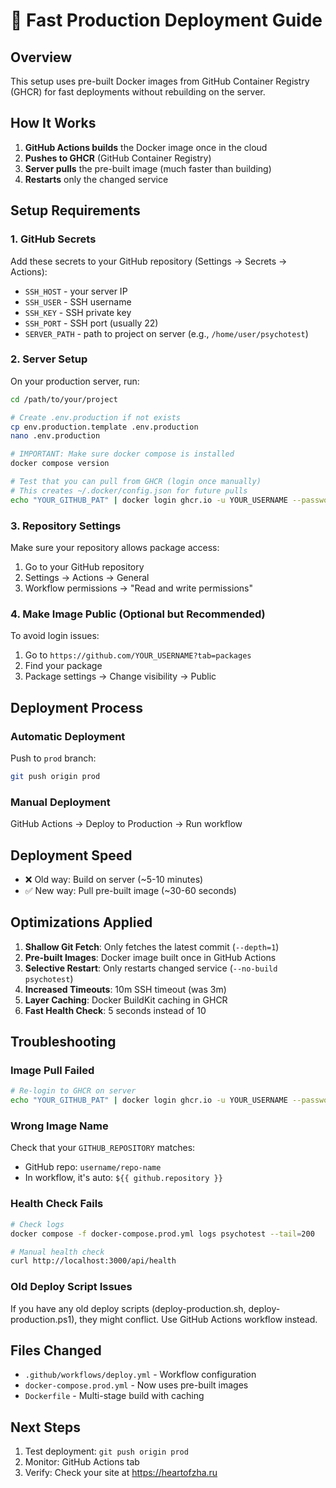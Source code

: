 # 🚀 Fast Production Deployment Guide

## Overview
This setup uses pre-built Docker images from GitHub Container Registry (GHCR) for fast deployments without rebuilding on the server.

## How It Works

1. **GitHub Actions builds** the Docker image once in the cloud
2. **Pushes to GHCR** (GitHub Container Registry)
3. **Server pulls** the pre-built image (much faster than building)
4. **Restarts** only the changed service

## Setup Requirements

### 1. GitHub Secrets
Add these secrets to your GitHub repository (Settings → Secrets → Actions):

- `SSH_HOST` - your server IP
- `SSH_USER` - SSH username
- `SSH_KEY` - SSH private key
- `SSH_PORT` - SSH port (usually 22)
- `SERVER_PATH` - path to project on server (e.g., `/home/user/psychotest`)

### 2. Server Setup

On your production server, run:

```bash
cd /path/to/your/project

# Create .env.production if not exists
cp env.production.template .env.production
nano .env.production

# IMPORTANT: Make sure docker compose is installed
docker compose version

# Test that you can pull from GHCR (login once manually)
# This creates ~/.docker/config.json for future pulls
echo "YOUR_GITHUB_PAT" | docker login ghcr.io -u YOUR_USERNAME --password-stdin
```

### 3. Repository Settings

Make sure your repository allows package access:
1. Go to your GitHub repository
2. Settings → Actions → General
3. Workflow permissions → "Read and write permissions"

### 4. Make Image Public (Optional but Recommended)

To avoid login issues:
1. Go to `https://github.com/YOUR_USERNAME?tab=packages`
2. Find your package
3. Package settings → Change visibility → Public

## Deployment Process

### Automatic Deployment
Push to `prod` branch:
```bash
git push origin prod
```

### Manual Deployment
GitHub Actions → Deploy to Production → Run workflow

## Deployment Speed

- ❌ Old way: Build on server (~5-10 minutes)
- ✅ New way: Pull pre-built image (~30-60 seconds)

## Optimizations Applied

1. **Shallow Git Fetch**: Only fetches the latest commit (`--depth=1`)
2. **Pre-built Images**: Docker image built once in GitHub Actions
3. **Selective Restart**: Only restarts changed service (`--no-build psychotest`)
4. **Increased Timeouts**: 10m SSH timeout (was 3m)
5. **Layer Caching**: Docker BuildKit caching in GHCR
6. **Fast Health Check**: 5 seconds instead of 10

## Troubleshooting

### Image Pull Failed
```bash
# Re-login to GHCR on server
echo "YOUR_GITHUB_PAT" | docker login ghcr.io -u YOUR_USERNAME --password-stdin
```

### Wrong Image Name
Check that your `GITHUB_REPOSITORY` matches:
- GitHub repo: `username/repo-name`
- In workflow, it's auto: `${{ github.repository }}`

### Health Check Fails
```bash
# Check logs
docker compose -f docker-compose.prod.yml logs psychotest --tail=200

# Manual health check
curl http://localhost:3000/api/health
```

### Old Deploy Script Issues
If you have any old deploy scripts (deploy-production.sh, deploy-production.ps1), they might conflict. 
Use GitHub Actions workflow instead.

## Files Changed

- `.github/workflows/deploy.yml` - Workflow configuration
- `docker-compose.prod.yml` - Now uses pre-built images
- `Dockerfile` - Multi-stage build with caching

## Next Steps

1. Test deployment: `git push origin prod`
2. Monitor: GitHub Actions tab
3. Verify: Check your site at https://heartofzha.ru



